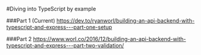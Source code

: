 #Diving into TypeScript by example

###Part 1 (Current)
https://dev.to/ryanworl/building-an-api-backend-with-typescript-and-express---part-one-setup

###Part 2
https://www.worl.co/2016/12/building-an-api-backend-with-typescript-and-express---part-two-validation/
